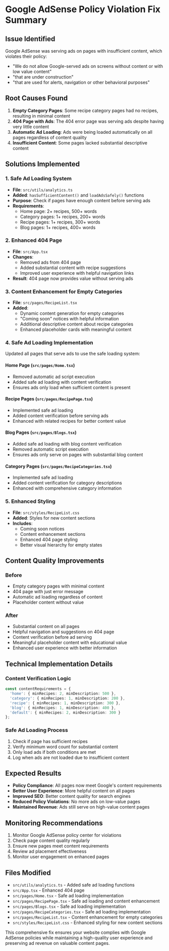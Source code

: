 # Google AdSense Policy Violation Fix Summary

## Issue Identified
Google AdSense was serving ads on pages with insufficient content, which violates their policy:
- "We do not allow Google-served ads on screens without content or with low value content"
- "that are under construction"
- "that are used for alerts, navigation or other behavioral purposes"

## Root Causes Found
1. **Empty Category Pages**: Some recipe category pages had no recipes, resulting in minimal content
2. **404 Page with Ads**: The 404 error page was serving ads despite having very little content
3. **Automatic Ad Loading**: Ads were being loaded automatically on all pages regardless of content quality
4. **Insufficient Content**: Some pages lacked substantial descriptive content

## Solutions Implemented

### 1. Safe Ad Loading System
- **File**: `src/utils/analytics.ts`
- **Added**: `hasSufficientContent()` and `loadAdsSafely()` functions
- **Purpose**: Check if pages have enough content before serving ads
- **Requirements**:
  - Home page: 2+ recipes, 500+ words
  - Category pages: 1+ recipes, 200+ words  
  - Recipe pages: 1+ recipes, 300+ words
  - Blog pages: 1+ recipes, 400+ words

### 2. Enhanced 404 Page
- **File**: `src/App.tsx`
- **Changes**: 
  - Removed ads from 404 page
  - Added substantial content with recipe suggestions
  - Improved user experience with helpful navigation links
- **Result**: 404 page now provides value without serving ads

### 3. Content Enhancement for Empty Categories
- **File**: `src/pages/RecipeList.tsx`
- **Added**: 
  - Dynamic content generation for empty categories
  - "Coming soon" notices with helpful information
  - Additional descriptive content about recipe categories
  - Enhanced placeholder cards with meaningful content

### 4. Safe Ad Loading Implementation
Updated all pages that serve ads to use the safe loading system:

#### Home Page (`src/pages/Home.tsx`)
- Removed automatic ad script execution
- Added safe ad loading with content verification
- Ensures ads only load when sufficient content is present

#### Recipe Pages (`src/pages/RecipePage.tsx`)
- Implemented safe ad loading
- Added content verification before serving ads
- Enhanced with related recipes for better content value

#### Blog Pages (`src/pages/Blogs.tsx`)
- Added safe ad loading with blog content verification
- Removed automatic script execution
- Ensures ads only serve on pages with substantial blog content

#### Category Pages (`src/pages/RecipeCategories.tsx`)
- Implemented safe ad loading
- Added content verification for category descriptions
- Enhanced with comprehensive category information

### 5. Enhanced Styling
- **File**: `src/styles/RecipeList.css`
- **Added**: Styles for new content sections
- **Includes**:
  - Coming soon notices
  - Content enhancement sections
  - Enhanced 404 page styling
  - Better visual hierarchy for empty states

## Content Quality Improvements

### Before
- Empty category pages with minimal content
- 404 page with just error message
- Automatic ad loading regardless of content
- Placeholder content without value

### After
- Substantial content on all pages
- Helpful navigation and suggestions on 404 page
- Content verification before ad serving
- Meaningful placeholder content with educational value
- Enhanced user experience with better information

## Technical Implementation Details

### Content Verification Logic
```typescript
const contentRequirements = {
  'home': { minRecipes: 2, minDescription: 500 },
  'category': { minRecipes: 1, minDescription: 200 },
  'recipe': { minRecipes: 1, minDescription: 300 },
  'blog': { minRecipes: 1, minDescription: 400 },
  'default': { minRecipes: 2, minDescription: 300 }
};
```

### Safe Ad Loading Process
1. Check if page has sufficient recipes
2. Verify minimum word count for substantial content
3. Only load ads if both conditions are met
4. Log when ads are not loaded due to insufficient content

## Expected Results
- **Policy Compliance**: All pages now meet Google's content requirements
- **Better User Experience**: More helpful content on all pages
- **Improved SEO**: Better content quality for search engines
- **Reduced Policy Violations**: No more ads on low-value pages
- **Maintained Revenue**: Ads still serve on high-value content pages

## Monitoring Recommendations
1. Monitor Google AdSense policy center for violations
2. Check page content quality regularly
3. Ensure new pages meet content requirements
4. Review ad placement effectiveness
5. Monitor user engagement on enhanced pages

## Files Modified
- `src/utils/analytics.ts` - Added safe ad loading functions
- `src/App.tsx` - Enhanced 404 page
- `src/pages/Home.tsx` - Safe ad loading implementation
- `src/pages/RecipePage.tsx` - Safe ad loading and content enhancement
- `src/pages/Blogs.tsx` - Safe ad loading implementation
- `src/pages/RecipeCategories.tsx` - Safe ad loading implementation
- `src/pages/RecipeList.tsx` - Content enhancement for empty categories
- `src/styles/RecipeList.css` - Enhanced styling for new content sections

This comprehensive fix ensures your website complies with Google AdSense policies while maintaining a high-quality user experience and preserving ad revenue on valuable content pages. 